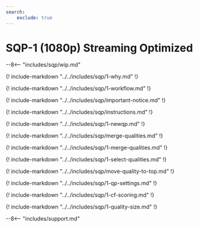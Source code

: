 ```yaml
---
search:
    exclude: true
---
```


# SQP-1 (1080p) Streaming Optimized

<meta name="robots" content="noindex, noarchive, nofollow" />

--8<-- "includes/sqp/wip.md"

{! include-markdown "../../includes/sqp/1-why.md" !}

{! include-markdown "../../includes/sqp/1-workflow.md" !}

{! include-markdown "../../includes/sqp/important-notice.md" !}

{! include-markdown "../../includes/sqp/instructions.md" !}

{! include-markdown "../../includes/sqp/1-newqp.md" !}

{! include-markdown "../../includes/sqp/merge-qualities.md" !}

{! include-markdown "../../includes/sqp/1-merge-qualities.md" !}

{! include-markdown "../../includes/sqp/1-select-qualities.md" !}

{! include-markdown "../../includes/sqp/move-quality-to-top.md" !}

{! include-markdown "../../includes/sqp/1-qp-settings.md" !}

{! include-markdown "../../includes/sqp/1-cf-scoring.md" !}

{! include-markdown "../../includes/sqp/1-quality-size.md" !}

--8<-- "includes/support.md"
